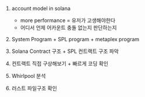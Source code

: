 1. account model in solana 
    - more performance = 유저가 고생해야한다 
    - 어디서 언제 어카운트 충돌 없는지 판단하는지 

2. System Program + SPL program + metaplex program 


3. Solana Contract 구조 + SPL 컨트랙트 구조 파악 


4. 컨트랙트 직접 구상해보기 + 빠르게 코딩 확인 


5. Whirlpool 분석  

6. 러스트 파일구조 확인 
